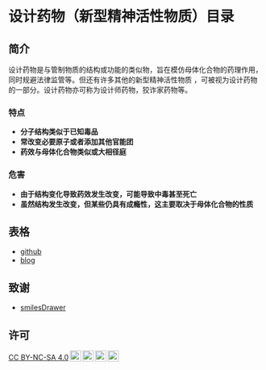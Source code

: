 # 设计药物（新型精神活性物质）目录

## 简介

设计药物是与管制物质的结构或功能的类似物，旨在模仿母体化合物的药理作用，同时规避法律监管等。但还有许多其他的新型精神活性物质 ，可被视为设计药物的一部分。设计药物亦可称为设计师药物，狡诈家药物等。

### 特点

- **分子结构类似于已知毒品**
- **常改变必要原子或者添加其他官能团**
- **药效与母体化合物类似或大相径庭**

### 危害

- **由于结构变化导致药效发生改变，可能导致中毒甚至死亡**
- **虽然结构发生改变，但某些仍具有成瘾性，这主要取决于母体化合物的性质**

## 表格

* [github](docs/designdrugs.md)
* <a href="https://benzyl-titanium.pages.dev/posts/drug/designdrugs/" target="_blank">blog</a>

## 致谢

* [smilesDrawer](https://github.com/biantailab/smilesDrawer)

## 许可

<p xmlns:cc="http://creativecommons.org/ns#" ><a href="https://creativecommons.org/licenses/by-nc-sa/4.0/?ref=chooser-v1" target="_blank" rel="license noopener noreferrer" style="display:inline-block;">CC BY-NC-SA 4.0<img style="height:22px!important;margin-left:3px;vertical-align:text-bottom;" src="https://mirrors.creativecommons.org/presskit/icons/cc.svg?ref=chooser-v1" alt=""><img style="height:22px!important;margin-left:3px;vertical-align:text-bottom;" src="https://mirrors.creativecommons.org/presskit/icons/by.svg?ref=chooser-v1" alt=""><img style="height:22px!important;margin-left:3px;vertical-align:text-bottom;" src="https://mirrors.creativecommons.org/presskit/icons/nc.svg?ref=chooser-v1" alt=""><img style="height:22px!important;margin-left:3px;vertical-align:text-bottom;" src="https://mirrors.creativecommons.org/presskit/icons/sa.svg?ref=chooser-v1" alt=""></a></p>
